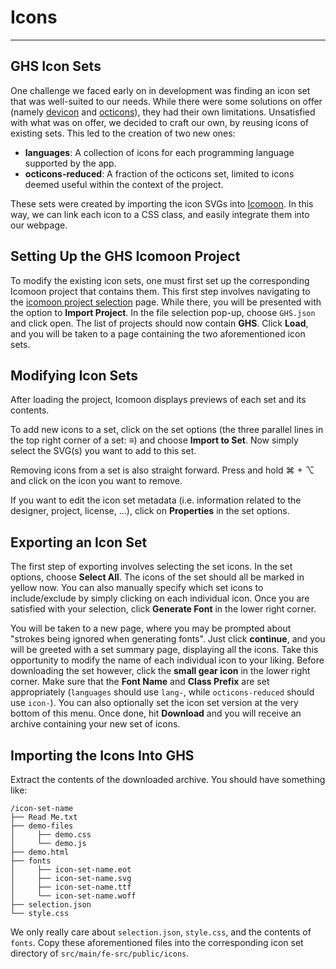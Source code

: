 # Icons

---

## GHS Icon Sets

One challenge we faced early on in development was finding an icon set that was well-suited to our needs.
While there were some solutions on offer (namely [devicon](https://devicon.dev/) and [octicons](https://github.com/primer/octicons)), they had their own limitations.
Unsatisfied with what was on offer, we decided to craft our own, by reusing icons of existing sets.
This led to the creation of two new ones:

- **languages**: A collection of icons for each programming language supported by the app.
- **octicons-reduced**: A fraction of the octicons set, limited to icons deemed useful within the context of the project.

These sets were created by importing the icon SVGs into [Icomoon](https://icomoon.io/#home).
In this way, we can link each icon to a CSS class, and easily integrate them into our webpage.

## Setting Up the GHS Icomoon Project

To modify the existing icon sets, one must first set up the corresponding Icomoon project that contains them.
This first step involves navigating to the [icomoon project selection](https://icomoon.io/app/#/projects) page.
While there, you will be presented with the option to **Import Project**.
In the file selection pop-up, choose `GHS.json` and click open.
The list of projects should now contain **GHS**.
Click **Load**, and you will be taken to a page containing the two aforementioned icon sets.

## Modifying Icon Sets

After loading the project, Icomoon displays previews of each set and its contents.

To add new icons to a set, click on the set options (the three parallel lines in the top right corner of a set: ≡) and choose **Import to Set**.
Now simply select the SVG(s) you want to add to this set.

Removing icons from a set is also straight forward.
Press and hold ⌘ + ⌥ and click on the icon you want to remove.

If you want to edit the icon set metadata (i.e. information related to the designer, project, license, ...), click on **Properties** in the set options.

## Exporting an Icon Set

The first step of exporting involves selecting the set icons.
In the set options, choose **Select All**.
The icons of the set should all be marked in yellow now.
You can also manually specify which set icons to include/exclude by simply clicking on each individual icon.
Once you are satisfied with your selection, click **Generate Font** in the lower right corner.

You will be taken to a new page, where you may be prompted about "strokes being ignored when generating fonts".
Just click **continue**, and you will be greeted with a set summary page, displaying all the icons.
Take this opportunity to modify the name of each individual icon to your liking.
Before downloading the set however, click the **small gear icon** in the lower right corner.
Make sure that the **Font Name** and **Class Prefix** are set appropriately (`languages` should use `lang-`, while `octicons-reduced` should use `icon-`).
You can also optionally set the icon set version at the very bottom of this menu.
Once done, hit **Download** and you will receive an archive containing your new set of icons.

## Importing the Icons Into GHS

Extract the contents of the downloaded archive.
You should have something like:

```
/icon-set-name
├── Read Me.txt
├── demo-files
│     ├── demo.css
│     └── demo.js
├── demo.html
├── fonts
│     ├── icon-set-name.eot
│     ├── icon-set-name.svg
│     ├── icon-set-name.ttf
│     └── icon-set-name.woff
├── selection.json
└── style.css
```

We only really care about `selection.json`, `style.css`, and the contents of `fonts`.
Copy these aforementioned files into the corresponding icon set directory of `src/main/fe-src/public/icons`.
